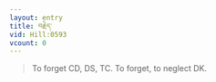 ```yaml
---
layout: entry
title: བརྗེད་
vid: Hill:0593
vcount: 0
---
```

> To forget CD, DS, TC\. To forget, to neglect DK\.


